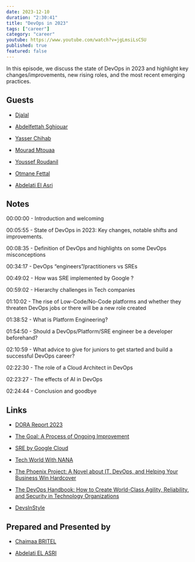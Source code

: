```yaml
---
date: 2023-12-10
duration: "2:30:41"
title: "DevOps in 2023"
tags: ["career"]
category: "career"
youtube: https://www.youtube.com/watch?v=jgLmsiLsC5U
published: true
featured: false
---
```


In this episode, we discuss the state of DevOps in 2023 and highlight key changes/improvements, new rising roles, and the most recent emerging practices.

## Guests

- [Djalal](https://twitter.com/enlamp)

- [Abdelfettah Sghiouar](https://twitter.com/boredabdel)

- [Yasser Chihab](https://twitter.com/YasserChihab7)

- [Mourad Mtouaa](https://twitter.com/mouradxmt)

- [Youssef Roudanil](https://www.linkedin.com/in/youssef-roudani-810900107/l)

- [Otmane Fettal](https://twitter.com/ofettal)

- [Abdelati El Asri](https://twitter.com/kaizendae)

## Notes

00:00:00 - Introduction and welcoming

00:05:55 - State of DevOps in 2023: Key changes, notable shifts and improvements.

00:08:35 - Definition of DevOps and highlights on some DevOps misconceptions

00:34:17 - DevOps “engineers”/practitioners vs SREs

00:49:02 - How was SRE implemented by Google ?

00:59:02 - Hierarchy challenges in Tech companies

01:10:02 - The rise of Low-Code/No-Code platforms and whether they threaten DevOps jobs or there will be a new role created

01:38:52 - What is Platform Engineering?

01:54:50 - Should a DevOps/Platform/SRE engineer be a developer beforehand?

02:10:59 - What advice to give for juniors to get started and build a successful DevOps career?

02:22:30 - The role of a Cloud Architect in DevOps

02:23:27 - The effects of AI in DevOps

02:24:44 - Conclusion and goodbye

## Links

- [DORA Report 2023](https://services.google.com/fh/files/misc/2023_final_report_sodr.pdf)

- [The Goal: A Process of Ongoing Improvement](https://www.amazon.com/Goal-Process-Ongoing-Improvement/dp/0884271951)

- [SRE by Google Cloud](https://sre.google/)

- [Tech World With NANA](https://www.youtube.com/@TechWorldwithNana/featured)

- [​The Phoenix Project: A Novel about IT, DevOps, and Helping Your Business Win Hardcover](https://www.amazon.com/Phoenix-Project-DevOps-Helping-Business/dp/0988262592)

- [The DevOps Handbook: How to Create World-Class Agility, Reliability, and Security in Technology Organizations](https://www.amazon.com/DevOps-Handbook-Second-World-Class-Organizations/dp/B09L56CT6N/ref=sr_1_1?adgrpid=89975599908&hvadid=585479289782&hvdev=c&hvlocphy=1009974&hvnetw=g&hvqmt=e&hvrand=10267686391480424409&hvtargid=kwd-298080548321&hydadcr=27991_14525483&keywords=the+devops+handbook&qid=1702429208&sr=8-1)

- [DevsInStyle](https://open.spotify.com/show/5G7yZTN1k0ylfouanYBMYI)

## Prepared and Presented by

- [Chaimaa BRITEL](https://twitter.com/ChaimaaBritel)

- [Abdelati EL ASRI](https://twitter.com/kaizendae)
